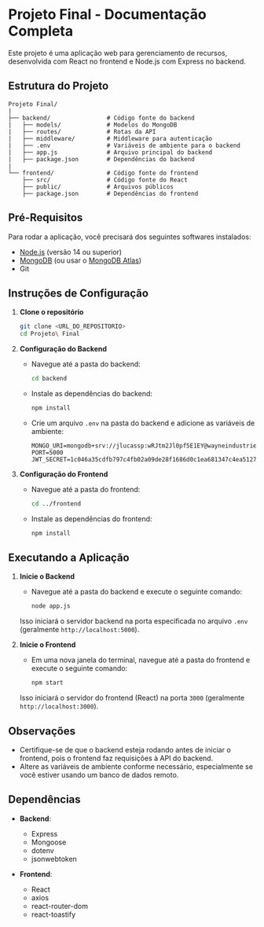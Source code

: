 # Projeto Final - Documentação Completa

Este projeto é uma aplicação web para gerenciamento de recursos, desenvolvida com React no frontend e Node.js com Express no backend.

## Estrutura do Projeto

```text
Projeto Final/
|
├── backend/                # Código fonte do backend
|   ├── models/             # Modelos do MongoDB
|   ├── routes/             # Rotas da API
|   ├── middleware/         # Middleware para autenticação
|   ├── .env                # Variáveis de ambiente para o backend
|   ├── app.js              # Arquivo principal do backend
|   ├── package.json        # Dependências do backend
|
└── frontend/               # Código fonte do frontend
    ├── src/                # Código fonte do React
    ├── public/             # Arquivos públicos
    ├── package.json        # Dependências do frontend
```

## Pré-Requisitos

Para rodar a aplicação, você precisará dos seguintes softwares instalados:

- [Node.js](https://nodejs.org/) (versão 14 ou superior)
- [MongoDB](https://www.mongodb.com/) (ou usar o [MongoDB Atlas](https://www.mongodb.com/cloud/atlas))
- Git

## Instruções de Configuração

1. **Clone o repositório**

   ```bash
   git clone <URL_DO_REPOSITORIO>
   cd Projeto\ Final
   ```

2. **Configuração do Backend**

   - Navegue até a pasta do backend:

     ```bash
     cd backend
     ```

   - Instale as dependências do backend:

     ```bash
     npm install
     ```

   - Crie um arquivo `.env` na pasta do backend e adicione as variáveis de ambiente:

     ```env
     MONGO_URI=mongodb+srv://jlucassp:wRJtm2Jl0pf5E1EY@wayneindustries.ltmyu2r.mongodb.net/
     PORT=5000
     JWT_SECRET=1c046a35cdfb797c4fb02a09de28f1686d0c1ea681347c4ea512787b8967bccd
     ```

3. **Configuração do Frontend**

   - Navegue até a pasta do frontend:

     ```bash
     cd ../frontend
     ```

   - Instale as dependências do frontend:

     ```bash
     npm install
     ```

## Executando a Aplicação

1. **Inicie o Backend**

   - Navegue até a pasta do backend e execute o seguinte comando:

     ```bash
     node app.js
     ```

   Isso iniciará o servidor backend na porta especificada no arquivo `.env` (geralmente `http://localhost:5000`).

2. **Inicie o Frontend**

   - Em uma nova janela do terminal, navegue até a pasta do frontend e execute o seguinte comando:

     ```bash
     npm start
     ```

   Isso iniciará o servidor do frontend (React) na porta `3000` (geralmente `http://localhost:3000`).

## Observações

- Certifique-se de que o backend esteja rodando antes de iniciar o frontend, pois o frontend faz requisições à API do backend.
- Altere as variáveis de ambiente conforme necessário, especialmente se você estiver usando um banco de dados remoto.

## Dependências

- **Backend**:
  - Express
  - Mongoose
  - dotenv
  - jsonwebtoken

- **Frontend**:
  - React
  - axios
  - react-router-dom
  - react-toastify
